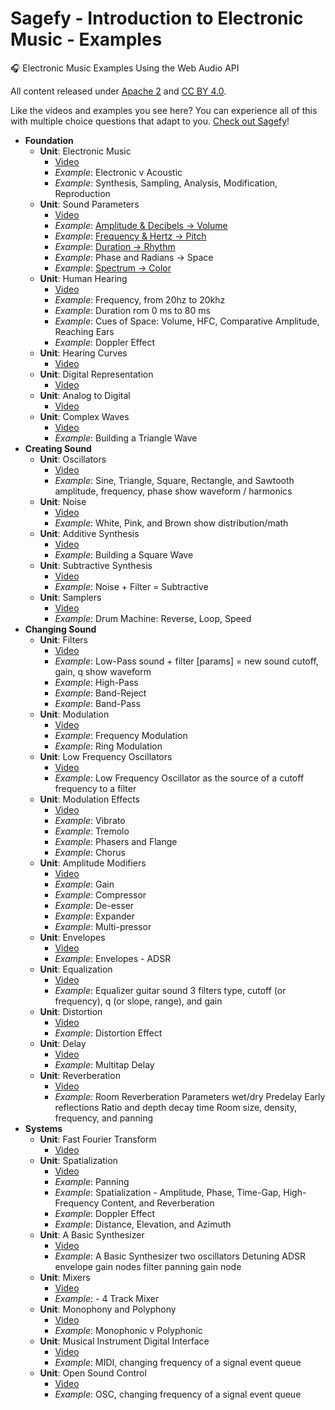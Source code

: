 # Sagefy - Introduction to Electronic Music - Examples
🎧 Electronic Music Examples Using the Web Audio API

All content released under [Apache 2](http://www.apache.org/licenses/LICENSE-2.0) and [CC BY 4.0](https://creativecommons.org/licenses/by/4.0/).

Like the videos and examples you see here?
You can experience all of this with multiple choice questions that adapt to you. [Check out Sagefy](https://sagefy.org/subjects/JAFGYFWhILcsiByyH2O9frcU/landing)!

- **Foundation**
  - **Unit**: Electronic Music
    - [Video](https://youtu.be/VSwjp7Zt1GY)
    - _Example_: Electronic v Acoustic
    - _Example_: Synthesis, Sampling, Analysis, Modification, Reproduction
  - **Unit**: Sound Parameters
    - [Video](https://youtu.be/9nlWEA-DAGU)
    - _Example_: [Amplitude & Decibels -> Volume](http://em.sagefy.org/examples/amplitude-and-volume)
    - _Example_: [Frequency & Hertz -> Pitch](http://em.sagefy.org/examples/frequency-and-pitch)
    - _Example_: [Duration -> Rhythm](http://em.sagefy.org/examples/duration-and-rhythm)
    - _Example_: Phase and Radians -> Space
    - _Example_: [Spectrum -> Color](http://em.sagefy.org/examples/spectrum-and-color)
  - **Unit**: Human Hearing
    - [Video](https://youtu.be/3K7fYHczldY)
    - _Example_: Frequency, from 20hz to 20khz
    - _Example_: Duration rom 0 ms to 80 ms
    - _Example_: Cues of Space: Volume, HFC, Comparative Amplitude, Reaching Ears
    - _Example_: Doppler Effect
  - **Unit**: Hearing Curves
    - [Video](https://youtu.be/N8TDZWYr6xo)
  - **Unit**: Digital Representation
    - [Video](https://youtu.be/bhCRqfdI_dI)
  - **Unit**: Analog to Digital
    - [Video](https://youtu.be/kVwK-u82n6g)
  - **Unit**: Complex Waves
    - [Video](https://youtu.be/qAojF80nwsM)
    - _Example_: Building a Triangle Wave
- **Creating Sound**
  - **Unit**: Oscillators
    - [Video](https://youtu.be/XVSTrQktys8)
    - _Example_: Sine, Triangle, Square, Rectangle, and Sawtooth
      amplitude, frequency, phase
      show waveform / harmonics
  - **Unit**: Noise
    - [Video](https://youtu.be/1Ru0I4epGA0)
    - _Example_: White, Pink, and Brown
      show distribution/math
  - **Unit**: Additive Synthesis
    - [Video](https://youtu.be/TBt4YUP-UN0)
    - _Example_: Building a Square Wave
  - **Unit**: Subtractive Synthesis
    - [Video](https://youtu.be/lJaOJxP4hUg)
    - _Example_: Noise + Filter = Subtractive
  - **Unit**: Samplers
    - [Video](https://youtu.be/apT5oXr9sPg)
    - _Example_: Drum Machine: Reverse, Loop, Speed
- **Changing Sound**
  - **Unit**: Filters
    - [Video](https://youtu.be/icRtqXy7UQk)
    - _Example_: Low-Pass
      sound + filter [params] = new sound
      cutoff, gain, q
      show waveform
    - _Example_: High-Pass
    - _Example_: Band-Reject
    - _Example_: Band-Pass
  - **Unit**: Modulation
    - [Video](https://youtu.be/Pfbvj8tzc8M)
    - _Example_: Frequency Modulation
    - _Example_: Ring Modulation
  - **Unit**: Low Frequency Oscillators
    - [Video](https://youtu.be/SLmtt33huVo)
    - _Example_: Low Frequency Oscillator
      as the source of a cutoff frequency to a filter
  - **Unit**: Modulation Effects
    - [Video](https://youtu.be/ExFlL97cwPY)
    - _Example_: Vibrato
    - _Example_: Tremolo
    - _Example_: Phasers and Flange
    - _Example_: Chorus
  - **Unit**: Amplitude Modifiers
    - [Video](https://youtu.be/EosXTzzVM7c)
    - _Example_: Gain
    - _Example_: Compressor
    - _Example_: De-esser
    - _Example_: Expander
    - _Example_: Multi-pressor
  - **Unit**: Envelopes
    - [Video](https://youtu.be/WMZJmjfMAX4)
    - _Example_: Envelopes - ADSR
  - **Unit**: Equalization
    - [Video](https://youtu.be/LYv_oVJ4vnI)
    - _Example_: Equalizer
      guitar sound
      3 filters
      type, cutoff (or frequency), q (or slope, range), and gain
  - **Unit**: Distortion
    - [Video](https://youtu.be/smylrBjP8s0)
    - _Example_: Distortion Effect
  - **Unit**: Delay
    - [Video](https://youtu.be/3zM7GleGlKw)
    - _Example_: Multitap Delay
  - **Unit**: Reverberation
    - [Video](https://youtu.be/wAgrMN5WtZ4)
    - _Example_: Room Reverberation Parameters
      wet/dry
      Predelay
      Early reflections
      Ratio and depth
      decay time
      Room size, density, frequency, and panning
- **Systems**
  - **Unit**: Fast Fourier Transform
    - [Video](https://youtu.be/K8XAKz68kH4)
  - **Unit**: Spatialization
    - [Video](https://youtu.be/czrUV712htI)
    - _Example_: Panning
    - _Example_: Spatialization - Amplitude, Phase, Time-Gap, High-Frequency Content, and Reverberation
    - _Example_: Doppler Effect
    - _Example_: Distance, Elevation, and Azimuth
  - **Unit**: A Basic Synthesizer
    - [Video](https://youtu.be/Uq-oyrjtGcs)
    - _Example_: A Basic Synthesizer
      two oscillators
      Detuning
      ADSR envelope
      gain nodes
      filter
      panning
      gain node
  - **Unit**: Mixers
    - [Video](https://youtu.be/j1iweMiYegQ)
    - _Example_: - 4 Track Mixer
  - **Unit**: Monophony and Polyphony
    - [Video](https://youtu.be/ZFOnYaG3TGs)
    - _Example_: Monophonic v Polyphonic
  - **Unit**: Musical Instrument Digital Interface
    - [Video](https://youtu.be/DnDjkPVUlos)
    - _Example_: MIDI, changing frequency of a signal event queue
  - **Unit**: Open Sound Control
    - [Video](https://youtu.be/iB2N585gEKg)
    - _Example_: OSC, changing frequency of a signal event queue

